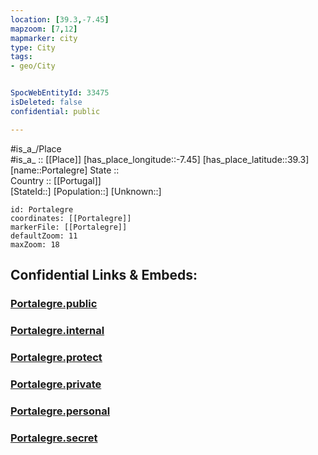 ```yaml
---
location: [39.3,-7.45] 
mapzoom: [7,12] 
mapmarker: city 
type: City
tags:
- geo/City


SpocWebEntityId: 33475
isDeleted: false
confidential: public

---
```

#is_a_/Place  
#is_a_ :: [[Place]] 
[has_place_longitude::-7.45] 
[has_place_latitude::39.3] 
[name::Portalegre] 
State ::  
Country :: [[Portugal]]  
[StateId::] 
[Population::] 
[Unknown::] 


```leaflet
id: Portalegre
coordinates: [[Portalegre]] 
markerFile: [[Portalegre]] 
defaultZoom: 11 
maxZoom: 18
```


## Confidential Links & Embeds: 

### [Portalegre.public](/_public/\Earth\Continent\Europe\Europe~South\Portugal\Districts~Portugal\Portalegre\CityPortalegre.public.md) 

### [Portalegre.internal](/_internal/\Earth\Continent\Europe\Europe~South\Portugal\Districts~Portugal\Portalegre\CityPortalegre.internal.md) 

### [Portalegre.protect](/_protect/\Earth\Continent\Europe\Europe~South\Portugal\Districts~Portugal\Portalegre\CityPortalegre.protect.md) 

### [Portalegre.private](/_private/\Earth\Continent\Europe\Europe~South\Portugal\Districts~Portugal\Portalegre\CityPortalegre.private.md) 

### [Portalegre.personal](/_personal/\Earth\Continent\Europe\Europe~South\Portugal\Districts~Portugal\Portalegre\CityPortalegre.personal.md) 

### [Portalegre.secret](/_secret/\Earth\Continent\Europe\Europe~South\Portugal\Districts~Portugal\Portalegre\CityPortalegre.secret.md)

